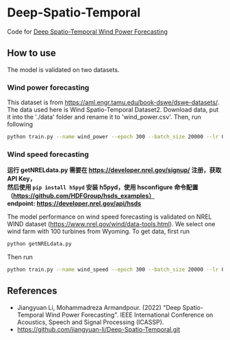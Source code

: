 # Deep-Spatio-Temporal

Code for [Deep Spatio-Temporal Wind Power Forecasting](https://arxiv.org/abs/2109.14530)

## How to use

The model is validated on two datasets.

### Wind power forecasting

This dataset is from <https://aml.engr.tamu.edu/book-dswe/dswe-datasets/>. The data used here is Wind Spatio-Temporal Dataset2. Download data, put it into the './data' folder and rename it to 'wind_power.csv'. Then, run following

``` bash
python train.py --name wind_power --epoch 300 --batch_size 20000 --lr 0.001 --k 5 --n_turbines 200
```

### Wind speed forecasting

**运行 getNRELdata.py 需要在 <https://developer.nrel.gov/signup/> 注册，获取API Key，  
然后使用 `pip install h5pyd` 安装 h5pyd，使用 hsconfigure 命令配置（<https://github.com/HDFGroup/hsds_examples）>  
endpoint: <https://developer.nrel.gov/api/hsds>**

The model performance on wind speed forecasting is validated on NREL WIND dataset (<https://www.nrel.gov/wind/data-tools.html>). We select one wind farm with 100 turbines from Wyoming. To get data, first run

``` bash
python getNRELdata.py
```

Then run

``` bash
python train.py --name wind_speed --epoch 300 --batch_size 20000 --lr 0.001 --k 9 --n_turbines 100
```

## References

* Jiangyuan Li, Mohammadreza Armandpour. (2022) "Deep Spatio-Temporal Wind Power Forecasting". IEEE International Conference on Acoustics, Speech and Signal Processing (ICASSP).
* <https://github.com/jiangyuan-li/Deep-Spatio-Temporal.git>
